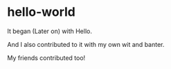 # hello-world
It began (Later on) with Hello.

And I also contributed to it with my own wit and banter. 

My friends contributed too!
